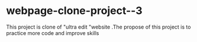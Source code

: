# webpage-clone-project--3
This project is clone of "ultra edit "website .The propose of this project is to practice more code and improve skills

